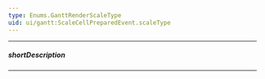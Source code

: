 ```yaml
---
type: Enums.GanttRenderScaleType
uid: ui/gantt:ScaleCellPreparedEvent.scaleType
---
```

---
##### shortDescription
<!-- Description goes here -->

---
<!-- Description goes here -->